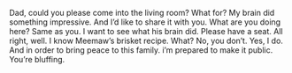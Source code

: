 Dad, could you please come into the living room?
What for?
My brain did something impressive.
And I’d like to share it with you.
What are you doing here?
Same as you.
I want to see what his brain did.
Please have a seat.
All right, well.
I know Meemaw’s brisket recipe.
What?
No, you don’t.
Yes, I do.
And in order to bring peace to this family.
i’m prepared to make it public.
You’re bluffing.
